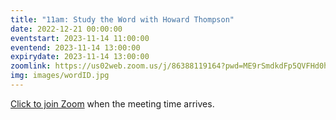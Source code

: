 ```yaml
---
title: "11am: Study the Word with Howard Thompson"
date: 2022-12-21 00:00:00
eventstart: 2023-11-14 11:00:00
eventend: 2023-11-14 13:00:00
expirydate: 2023-11-14 13:00:00
zoomlink: https://us02web.zoom.us/j/86388119164?pwd=ME9rSmdkdFp5QVFHd0hIbDZmNXhRQT09
img: images/wordID.jpg
---
```


[Click to join Zoom](https://us02web.zoom.us/j/86388119164?pwd=ME9rSmdkdFp5QVFHd0hIbDZmNXhRQT09) when the meeting time arrives.